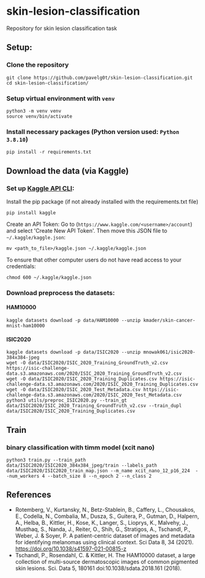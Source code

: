 # skin-lesion-classification
Repository for skin lesion classification task


## Setup:
### Clone the repository 
```
git clone https://github.com/pavelg0t/skin-lesion-classification.git
cd skin-lesion-classification/
```

### Setup virtual environment with `venv`
```
python3 -m venv venv
source venv/bin/activate
```
### Install necessary packages (Python version used: `Python 3.8.10`)
```
pip install -r requirements.txt
```

## Download the data (via Kaggle)
### Set up [Kaggle API CLI](https://github.com/Kaggle/kaggle-api):
Install the pip package (if not already installed with the requirements.txt file)
```
pip install kaggle
```
Create an API Token:
Go to (`https://www.kaggle.com/<username>/account`) and select 'Create New API Token'.
Then move this JSON file to `~/.kaggle/kaggle.json`: 
```
mv <path_to_file>/kaggle.json ~/.kaggle/kaggle.json
```
To ensure that other computer users do not have read access to your credentials: 
```
chmod 600 ~/.kaggle/kaggle.json
```

### Download preprocess the datasets:
#### HAM10000
```
kaggle datasets download -p data/HAM10000 --unzip kmader/skin-cancer-mnist-ham10000
```

#### ISIC2020
```
kaggle datasets download -p data/ISIC2020 --unzip mnowak061/isic2020-384x384-jpeg
wget -O data/ISIC2020/ISIC_2020_Training_GroundTruth_v2.csv https://isic-challenge-data.s3.amazonaws.com/2020/ISIC_2020_Training_GroundTruth_v2.csv
wget -O data/ISIC2020/ISIC_2020_Training_Duplicates.csv https://isic-challenge-data.s3.amazonaws.com/2020/ISIC_2020_Training_Duplicates.csv
wget -O data/ISIC2020/ISIC_2020_Test_Metadata.csv https://isic-challenge-data.s3.amazonaws.com/2020/ISIC_2020_Test_Metadata.csv
python3 utils/preproc_ISIC2020.py --train_gt data/ISIC2020/ISIC_2020_Training_GroundTruth_v2.csv --train_dupl data/ISIC2020/ISIC_2020_Training_Duplicates.csv
```

## Train
### binary classification with timm model (xcit nano)
```
python3 train.py --train_path data/ISIC2020/ISIC2020_384x384_jpeg/train --labels_path data/ISIC2020/ISIC2020_train_map.json --m_name xcit_nano_12_p16_224  --num_workers 4 --batch_size 8 --n_epoch 2 --n_class 2
```


## References

- Rotemberg, V., Kurtansky, N., Betz-Stablein, B., Caffery, L., Chousakos, E., Codella, N., Combalia, M., Dusza, S., Guitera, P., Gutman, D., Halpern, A., Helba, B., Kittler, H., Kose, K., Langer, S., Lioprys, K., Malvehy, J., Musthaq, S., Nanda, J., Reiter, O., Shih, G., Stratigos, A., Tschandl, P., Weber, J. & Soyer, P. A patient-centric dataset of images and metadata for identifying melanomas using clinical context. Sci Data 8, 34 (2021). https://doi.org/10.1038/s41597-021-00815-z
- Tschandl, P., Rosendahl, C. & Kittler, H. The HAM10000 dataset, a large collection of multi-source dermatoscopic images of common pigmented skin lesions. Sci. Data 5, 180161 doi:10.1038/sdata.2018.161 (2018).

